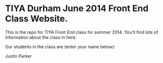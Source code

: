 TIYA Durham June 2014 Front End Class Website.
=============

This is the repo for TIYA Front End class for summer 2014. You'll find lots of information about the class in here.

Our students in the class are (enter your name below):

Justin Parker
